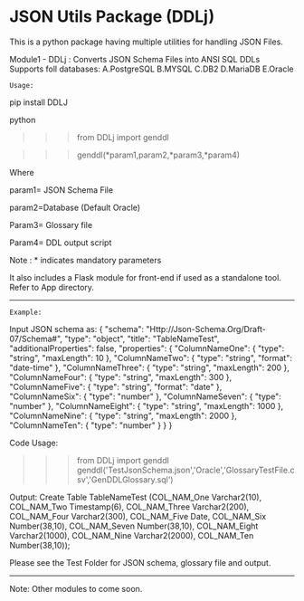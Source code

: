 # JSON Utils Package (DDLj)
This is a python package having multiple utilities for handling JSON Files. 

Module1 - DDLj : Converts JSON Schema Files into ANSI SQL DDLs
Supports foll databases: 
A.PostgreSQL
B.MYSQL
C.DB2
D.MariaDB
E.Oracle
~~~~~~~~~~~~~~~~~~~~~~~~~~~~~~~~~~~~~
Usage:
~~~~~~~~~~~~~~~~~~~~~~~~~~~~~~~~~~~~~
pip install DDLJ

python

>>> from DDLj import genddl

>>> genddl(*param1,param2,*param3,*param4)

Where 

param1= JSON Schema File

param2=Database (Default Oracle)

Param3= Glossary file

Param4= DDL output script

Note : * indicates mandatory parameters

It also includes a Flask module for front-end if used as a standalone tool. Refer to App directory.
*******************************************
~~~~~~~~~~~~~~~~~~~~~~~~~~~
Example:
~~~~~~~~~~~~~~~~~~~~~~~~~~~~
Input JSON schema as:
{
	"schema": "Http://Json-Schema.Org/Draft-07/Schema#",
	"type": "object",
	"title": "TableNameTest",
	"additionalProperties": false,
	"properties": {
		"ColumnNameOne": {
			"type": "string",
			"maxLength": 10
		},
		"ColumnNameTwo": {
			"type": "string",
			"format": "date-time"
		},
		"ColumnNameThree": {
			"type": "string",
			"maxLength": 200
		},
		"ColumnNameFour": {
			"type": "string",
			"maxLength": 300
		},
		"ColumnNameFive": {
			"type": "string",
			"format": "date"
		},
		"ColumnNameSix": {
			"type": "number"
		},
		"ColumnNameSeven": {
			"type": "number"
		},
		"ColumnNameEight": {
			"type": "string",
			"maxLength": 1000
		},
		"ColumnNameNine": {
			"type": "string",
			"maxLength": 2000
		},
		"ColumnNameTen": {
			"type": "number"
		}
	}
}

Code Usage:
>>> from DDLj import genddl
>>> genddl('TestJsonSchema.json','Oracle','GlossaryTestFile.csv','GenDDLGlossary.sql')

Output:
Create Table TableNameTest (COL_NAM_One Varchar2(10),
COL_NAM_Two Timestamp(6),
COL_NAM_Three Varchar2(200),
COL_NAM_Four Varchar2(300),
COL_NAM_Five Date,
COL_NAM_Six Number(38,10),
COL_NAM_Seven Number(38,10),
COL_NAM_Eight Varchar2(1000),
COL_NAM_Nine Varchar2(2000),
COL_NAM_Ten Number(38,10));

Please see the Test Folder for JSON schema, glossary file and output.
****************************

Note: Other modules to come soon.

